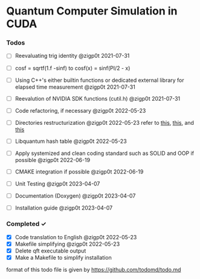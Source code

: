 # Quantum Computer Simulation in CUDA

### Todos
- [ ] Reevaluating trig identity @zigp0t 2021-07-31
- [ ] cosf = sqrtf(1.f -sinf) to cosf(x) = sinf(PI/2 - x)    
- [ ] Using C++'s either builtin functions or dedicated external library for elapsed time measurement @zigp0t 2021-07-31
- [ ] Reevalution of NVIDIA SDK functions (cutil.h) @zigp0t 2021-07-31
- [ ] Code refactoring, if necessary @zigp0t 2022-05-23
- [ ] Directories restructurization @zigp0t 2022-05-23 refer to [this]([url](https://stackoverflow.com/q/2360734)),  [this]([url]([https://stackoverflow.com/q/2360734](https://medium.com/swlh/c-project-structure-for-cmake-67d60135f6f5))), and [this](https://www.open-std.org/jtc1/sc22/wg21/docs/papers/2018/p1204r0.html)
- [ ] Libquantum hash table @zigp0t 2022-05-23
- [ ] Apply systemized and clean coding standard such as SOLID and OOP if possible @zigp0t 2022-06-19
- [ ] CMAKE integration if possible @zigp0t 2022-06-19
- [ ] Unit Testing @zigp0t 2023-04-07
- [ ] Documentation (Doxygen) @zigp0t 2023-04-07
- [ ] Installation guide @zigp0t 2023-04-07


### Completed ✓
- [x] Code translation to English @zigp0t 2022-05-23
- [x] Makefile simplifying @zigp0t 2022-05-23
- [x] Delete qft executable output
- [x] Make a Makefile to simplify installation

format of this todo file is given by https://github.com/todomd/todo.md
